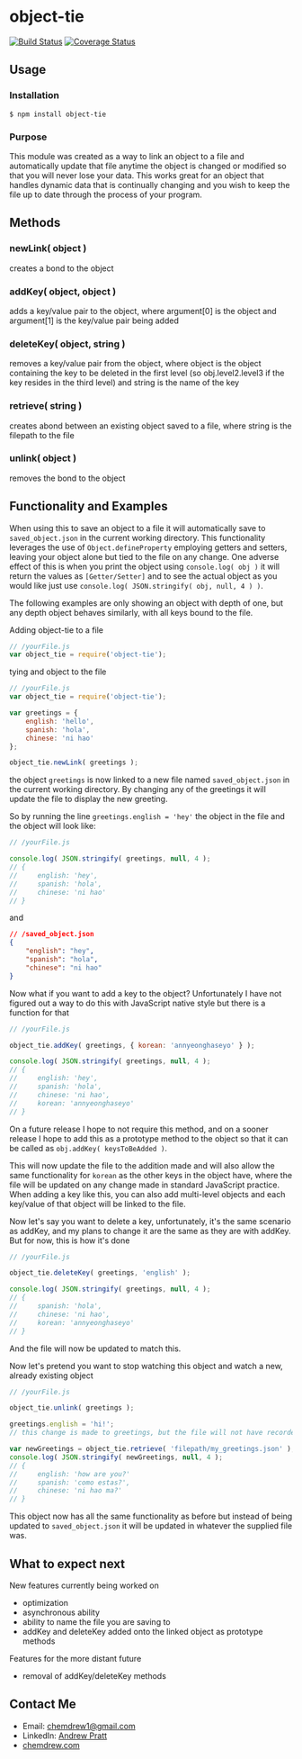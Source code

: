 # object-tie
  [![Build Status](https://travis-ci.org/chemdrew/object-tie.svg?branch=master)](https://travis-ci.org/chemdrew/object-tie)
  [![Coverage Status](https://coveralls.io/repos/chemdrew/object-tie/badge.svg?branch=master)](https://coveralls.io/r/chemdrew/object-tie?branch=master)

## Usage

### Installation

``` shell
$ npm install object-tie
```

### Purpose

This module was created as a way to link an object to a file and automatically update that file anytime the object is changed or modified so that you will never lose your data. This works great for an object that handles dynamic data that is continually changing and you wish to keep the file up to date through the process of your program.

## Methods

### newLink( object )

creates a bond to the object

### addKey( object, object )

adds a key/value pair to the object, where argument[0] is the object and argument[1] is the key/value pair being added

### deleteKey( object, string )

removes a key/value pair from the object, where object is the object containing the key to be deleted in the first level (so obj.level2.level3 if the key resides in the third level) and string is the name of the key

### retrieve( string )

creates abond between an existing object saved to a file, where string is the filepath to the file

### unlink( object )

removes the bond to the object

## Functionality and Examples

When using this to save an object to a file it will automatically save to `saved_object.json` in the current working directory. This functionality leverages the use of `Object.defineProperty` employing getters and setters, leaving your object alone but tied to the file on any change. One adverse effect of this is when you print the object using `console.log( obj )` it will return the values as `[Getter/Setter]` and to see the actual object as you would like just use `console.log( JSON.stringify( obj, null, 4 ) )`.

The following examples are only showing an object with depth of one, but any depth object behaves similarly, with all keys bound to the file.

Adding object-tie to a file

```javascript
// /yourFile.js
var object_tie = require('object-tie');
```

tying and object to the file

```javascript
// /yourFile.js
var object_tie = require('object-tie');

var greetings = {
    english: 'hello',
    spanish: 'hola',
    chinese: 'ni hao'
};

object_tie.newLink( greetings );

```

the object `greetings` is now linked to a new file named `saved_object.json` in the current working directory. By changing any of the greetings it will update the file to display the new greeting.

So by running the line `greetings.english = 'hey'` the object in the file and the object will look like:

```javascript
// /yourFile.js

console.log( JSON.stringify( greetings, null, 4 );
// {
//     english: 'hey',
//     spanish: 'hola',
//     chinese: 'ni hao'
// }
```

and

```json
// /saved_object.json
{
    "english": "hey",
    "spanish": "hola",
    "chinese": "ni hao"
}
```

Now what if you want to add a key to the object? Unfortunately I have not figured out a way to do this with JavaScript native style but there is a function for that

```javascript
// /yourFile.js

object_tie.addKey( greetings, { korean: 'annyeonghaseyo' } );

console.log( JSON.stringify( greetings, null, 4 );
// {
//     english: 'hey',
//     spanish: 'hola',
//     chinese: 'ni hao',
//     korean: 'annyeonghaseyo'
// }
```

On a future release I hope to not require this method, and on a sooner release I hope to add this as a prototype method to the object so that it can be called as `obj.addKey( keysToBeAdded )`.

This will now update the file to the addition made and will also allow the same functionality for `korean` as the other keys in the object have, where the file will be updated on any change made in standard JavaScript practice.
When adding a key like this, you can also add multi-level objects and each key/value of that object will be linked to the file.

Now let's say you want to delete a key, unfortunately, it's the same scenario as addKey, and my plans to change it are the same as they are with addKey. But for now, this is how it's done

```javascript
// /yourFile.js

object_tie.deleteKey( greetings, 'english' );

console.log( JSON.stringify( greetings, null, 4 );
// {
//     spanish: 'hola',
//     chinese: 'ni hao',
//     korean: 'annyeonghaseyo'
// }
```

And the file will now be updated to match this.

Now let's pretend you want to stop watching this object and watch a new, already existing object

```javascript
// /yourFile.js

object_tie.unlink( greetings );

greetings.english = 'hi!';
// this change is made to greetings, but the file will not have recorded it

var newGreetings = object_tie.retrieve( 'filepath/my_greetings.json' );
console.log( JSON.stringify( newGreetings, null, 4 );
// {
//     english: 'how are you?'
//     spanish: 'como estas?',
//     chinese: 'ni hao ma?'
// }
```

This object now has all the same functionality as before but instead of being updated to `saved_object.json` it will be updated in whatever the supplied file was.

## What to expect next

New features currently being worked on

* optimization
* asynchronous ability
* ability to name the file you are saving to
* addKey and deleteKey added onto the linked object as prototype methods

Features for the more distant future

* removal of addKey/deleteKey methods

## Contact Me

* Email: [chemdrew1@gmail.com](mailto:chemdrew1@gmail.com?Subject=Hi!%20I%20saw%20your%20npm%20module!)
* LinkedIn: [Andrew Pratt](http://linkedin.com/in/chemdrew)
* [chemdrew.com](http://chemdrew.com)
